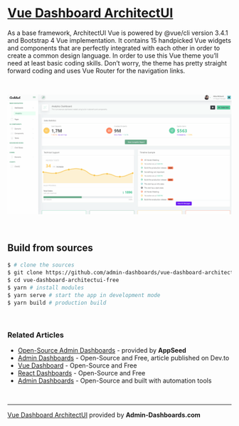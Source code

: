 # [Vue Dashboard ArchitectUI](https://vue-dashboard-architectui-free.admin-dashboards.com)

As a base framework, ArchitectUI Vue is powered by @vue/cli version 3.4.1 and Bootstrap 4 Vue implementation.
It contains 15 handpicked Vue widgets and components that are perfectly integrated with each other in order to create a common design language.
In order to use this Vue theme you’ll need at least basic coding skills. Don’t worry, the theme has pretty straight forward coding and uses Vue Router for the navigation links.

<br />

![Vue Dashboard ArchitectUI - Open-Source Admin Panel](https://raw.githubusercontent.com/admin-dashboards/static/master/vue-dashboard-architectui-free-intro.gif)

<br />

## Build from sources

```bash
$ # clone the sources
$ git clone https://github.com/admin-dashboards/vue-dashboard-architectui-free.git
$ cd vue-dashboard-architectui-free
$ yarn # install modules
$ yarn serve # start the app in development mode
$ yarn build # production build
```

<br />

### Related Articles

- [Open-Source Admin Dashboards](https://appseed.us/admin-dashboards/open-source) - provided by **AppSeed**
- [Admin Dashboards](https://dev.to/sm0ke/admin-dashboards-open-source-and-free-4aep) - Open-Source and Free, article published on Dev.to
- [Vue Dashboard](https://dev.to/sm0ke/vue-dashboard-open-source-apps-1gd1) - Open-Source and Free
- [React Dashboards](https://dev.to/sm0ke/react-dashboards-open-source-apps-1c7j) - Open-Source and Free
- [Admin Dashboards](https://blog.appseed.us/admin-dashboards-open-source-built-with-automation-tools/) - Open-Source and built with automation tools
 
<br />
 
---
[Vue Dashboard ArchitectUI](https://vue-dashboard-architectui-free.admin-dashboards.com) provided by **Admin-Dashboards.com**
